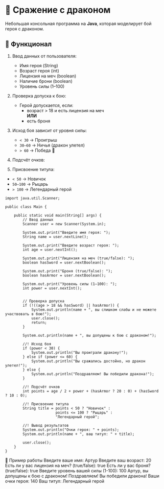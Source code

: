 # 🐉 Сражение с драконом

Небольшая консольная программа на **Java**, которая моделирует бой героя с драконом.

## 🚀 Функционал
1. Ввод данных от пользователя:
   - Имя героя (String)
   - Возраст героя (int)
   - Лицензия на меч (boolean)
   - Наличие брони (boolean)
   - Уровень силы (1–100)

2. Проверка допуска к бою:
   - Герой допускается, если:
     - возраст > 18 и есть лицензия на меч  
       **ИЛИ**  
     - есть броня  

3. Исход боя зависит от уровня силы:
   - `< 30` → Проигрыш
   - `30–60` → Ничья (дракон улетел)
   - `> 60` → Победа 🎉

4. Подсчёт очков:

5. Присвоение титула:
- `< 50` → Новичок  
- `50–100` → Рыцарь  
- `> 100` → Легендарный герой  

```
import java.util.Scanner;

public class Main {

    public static void main(String[] args) {
        // Ввод данных
        Scanner user = new Scanner(System.in);

        System.out.print("Введите имя героя: ");
        String name = user.nextLine();

        System.out.print("Введите возраст героя: ");
        int age = user.nextInt();

        System.out.print("Лицензия на меч (true/false): ");
        boolean hasSword = user.nextBoolean();

        System.out.print("Броня (true/false): ");
        boolean hasArmor = user.nextBoolean();

        System.out.print("Уровень силы (1–100): ");
        int power = user.nextInt();
        

        // Проверка допуска
        if (!((age > 18 && hasSword) || hasArmor)) {
            System.out.println(name + ", вы слишком слабы и не можете участвовать в бою!");
            user.close();
            return;
        }

        System.out.println(name + ", вы допущены к бою с драконом!");

        //! Исход боя
        if (power < 30) {
            System.out.println("Вы проиграли дракону!");
        } else if (power <= 60) {
            System.out.println("Вы сражались достойно, но дракон улетел!");
        } else {
            System.out.println("Поздравляем! Вы победили дракона!");
        }

        //! Подсчёт очков
        int points = age / 2 + power + (hasArmor ? 20 : 0) + (hasSword ? 10 : 0);

        //! Присвоение титула
        String title = points < 50 ? "Новичок" :
                       points <= 100 ? "Рыцарь" :
                       "Легендарный герой";

        //! Вывод результатов
        System.out.println("Очки героя: " + points);
        System.out.println(name + ", ваш титул: " + title);

        user.close();
    }
}

```
📸 Пример работы
Введите ваше имя: Артур
Введите ваш возраст: 20
Есть ли у вас лицензия на меч? (true/false): true
Есть ли у вас броня? (true/false): true
Введите уровень вашей силы (1-100): 100
Артур, вы допущены к бою с драконом!
Поздравляем! Вы победили дракона!
Ваши очки героя: 140
Ваш титул: Легендарный герой
